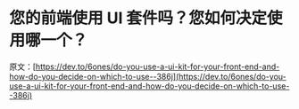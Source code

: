 # 您的前端使用 UI 套件吗？您如何决定使用哪一个？

原文：[https://dev.to/6ones/do-you-use-a-ui-kit-for-your-front-end-and-how-do-you-decide-on-which-to-use--386j](https://dev.to/6ones/do-you-use-a-ui-kit-for-your-front-end-and-how-do-you-decide-on-which-to-use--386j)